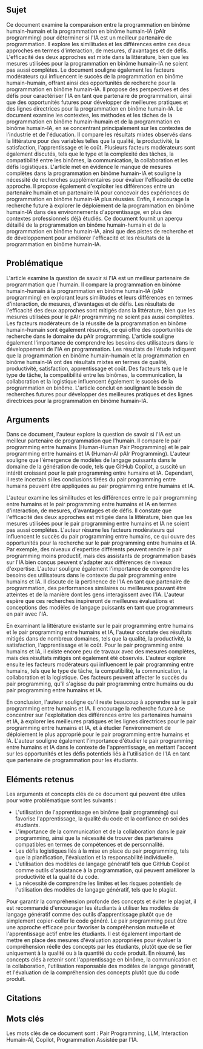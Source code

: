 ## Sujet
Ce document examine la comparaison entre la programmation en binôme humain-humain et la programmation en binôme humain-IA (pAIr programming) pour déterminer si l'IA est un meilleur partenaire de programmation. Il explore les similitudes et les différences entre ces deux approches en termes d'interaction, de mesures, d'avantages et de défis. L'efficacité des deux approches est mixte dans la littérature, bien que les mesures utilisées pour la programmation en binôme humain-IA ne soient pas aussi complètes. Le document souligne également les facteurs modérateurs qui influencent le succès de la programmation en binôme humain-humain, offrant ainsi des opportunités de recherche pour la programmation en binôme humain-IA. Il propose des perspectives et des défis pour caractériser l'IA en tant que partenaire de programmation, ainsi que des opportunités futures pour développer de meilleures pratiques et des lignes directrices pour la programmation en binôme humain-IA. Le document examine les contextes, les méthodes et les tâches de la programmation en binôme humain-humain et de la programmation en binôme humain-IA, en se concentrant principalement sur les contextes de l'industrie et de l'éducation. Il compare les résultats mixtes observés dans la littérature pour des variables telles que la qualité, la productivité, la satisfaction, l'apprentissage et le coût. Plusieurs facteurs modérateurs sont également discutés, tels que le type et la complexité des tâches, la compatibilité entre les binômes, la communication, la collaboration et les défis logistiques. L'article met en évidence le manque de mesures complètes dans la programmation en binôme humain-IA et souligne la nécessité de recherches supplémentaires pour évaluer l'efficacité de cette approche. Il propose également d'exploiter les différences entre un partenaire humain et un partenaire IA pour concevoir des expériences de programmation en binôme humain-IA plus réussies. Enfin, il encourage la recherche future à explorer le déploiement de la programmation en binôme humain-IA dans des environnements d'apprentissage, en plus des contextes professionnels déjà étudiés. Ce document fournit un aperçu détaillé de la programmation en binôme humain-humain et de la programmation en binôme humain-IA, ainsi que des pistes de recherche et de développement pour améliorer l'efficacité et les résultats de la programmation en binôme humain-IA.
## Problématique
L'article examine la question de savoir si l'IA est un meilleur partenaire de programmation que l'humain. Il compare la programmation en binôme humain-humain à la programmation en binôme humain-IA (pAIr programming) en explorant leurs similitudes et leurs différences en termes d'interaction, de mesures, d'avantages et de défis. Les résultats de l'efficacité des deux approches sont mitigés dans la littérature, bien que les mesures utilisées pour le pAIr programming ne soient pas aussi complètes. Les facteurs modérateurs de la réussite de la programmation en binôme humain-humain sont également résumés, ce qui offre des opportunités de recherche dans le domaine du pAIr programming. L'article souligne également l'importance de comprendre les besoins des utilisateurs dans le développement de l'IA en programmation. Les résultats de l'étude indiquent que la programmation en binôme humain-humain et la programmation en binôme humain-IA ont des résultats mixtes en termes de qualité, productivité, satisfaction, apprentissage et coût. Des facteurs tels que le type de tâche, la compatibilité entre les binômes, la communication, la collaboration et la logistique influencent également le succès de la programmation en binôme. L'article conclut en soulignant le besoin de recherches futures pour développer des meilleures pratiques et des lignes directrices pour la programmation en binôme humain-IA.
## Arguments
Dans ce document, l'auteur explore la question de savoir si l'IA est un meilleur partenaire de programmation que l'humain. Il compare le pair programming entre humains (Human-Human Pair Programming) et le pair programming entre humains et IA (Human-AI pAIr Programming). L'auteur souligne que l'émergence de modèles de langage puissants dans le domaine de la génération de code, tels que GitHub Copilot, a suscité un intérêt croissant pour le pair programming entre humains et IA. Cependant, il reste incertain si les conclusions tirées du pair programming entre humains peuvent être appliquées au pair programming entre humains et IA. 

L'auteur examine les similitudes et les différences entre le pair programming entre humains et le pair programming entre humains et IA en termes d'interaction, de mesures, d'avantages et de défis. Il constate que l'efficacité des deux approches est mitigée dans la littérature, bien que les mesures utilisées pour le pair programming entre humains et IA ne soient pas aussi complètes. L'auteur résume les facteurs modérateurs qui influencent le succès du pair programming entre humains, ce qui ouvre des opportunités pour la recherche sur le pair programming entre humains et IA. Par exemple, des niveaux d'expertise différents peuvent rendre le pair programming moins productif, mais des assistants de programmation basés sur l'IA bien conçus peuvent s'adapter aux différences de niveaux d'expertise. L'auteur souligne également l'importance de comprendre les besoins des utilisateurs dans le contexte du pair programming entre humains et IA. Il discute de la pertinence de l'IA en tant que partenaire de programmation, des performances similaires ou meilleures pouvant être atteintes et de la manière dont les gens interagissent avec l'IA. L'auteur espère que ces recherches inspireront de meilleures évaluations et conceptions des modèles de langage puissants en tant que programmeurs en pair avec l'IA. 

En examinant la littérature existante sur le pair programming entre humains et le pair programming entre humains et IA, l'auteur constate des résultats mitigés dans de nombreux domaines, tels que la qualité, la productivité, la satisfaction, l'apprentissage et le coût. Pour le pair programming entre humains et IA, il existe encore peu de travaux avec des mesures complètes, mais des résultats mitigés ont également été observés. L'auteur explore ensuite les facteurs modérateurs qui influencent le pair programming entre humains, tels que le type de tâche, la compatibilité, la communication, la collaboration et la logistique. Ces facteurs peuvent affecter le succès du pair programming, qu'il s'agisse du pair programming entre humains ou du pair programming entre humains et IA. 

En conclusion, l'auteur souligne qu'il reste beaucoup à apprendre sur le pair programming entre humains et IA. Il encourage la recherche future à se concentrer sur l'exploitation des différences entre les partenaires humains et IA, à explorer les meilleures pratiques et les lignes directrices pour le pair programming entre humains et IA, et à étudier l'environnement de déploiement le plus approprié pour le pair programming entre humains et IA. L'auteur souligne également l'importance d'étudier le pair programming entre humains et IA dans le contexte de l'apprentissage, en mettant l'accent sur les opportunités et les défis potentiels liés à l'utilisation de l'IA en tant que partenaire de programmation pour les étudiants.

## Eléments retenus 
Les arguments et concepts clés de ce document qui peuvent être utiles pour votre problématique sont les suivants : 
- L'utilisation de l'apprentissage en binôme (pair programming) qui favorise l'apprentissage, la qualité du code et la confiance en soi des étudiants. 
- L'importance de la communication et de la collaboration dans le pair programming, ainsi que la nécessité de trouver des partenaires compatibles en termes de compétences et de personnalité. 
- Les défis logistiques liés à la mise en place du pair programming, tels que la planification, l'évaluation et la responsabilité individuelle. 
- L'utilisation des modèles de langage génératif tels que GitHub Copilot comme outils d'assistance à la programmation, qui peuvent améliorer la productivité et la qualité du code.
- La nécessité de comprendre les limites et les risques potentiels de l'utilisation des modèles de langage génératif, tels que le plagiat.

Pour garantir la compréhension profonde des concepts et éviter le plagiat, il est recommandé d'encourager les étudiants à utiliser les modèles de langage génératif comme des outils d'apprentissage plutôt que de simplement copier-coller le code généré. Le pair programming peut être une approche efficace pour favoriser la compréhension mutuelle et l'apprentissage actif entre les étudiants. Il est également important de mettre en place des mesures d'évaluation appropriées pour évaluer la compréhension réelle des concepts par les étudiants, plutôt que de se fier uniquement à la qualité ou à la quantité du code produit. En résumé, les concepts clés à retenir sont l'apprentissage en binôme, la communication et la collaboration, l'utilisation responsable des modèles de langage génératif, et l'évaluation de la compréhension des concepts plutôt que du code produit.
## Citations

## Mots clés
Les mots clés de ce document sont : Pair Programming, LLM, Interaction Humain-AI, Copilot, Programmation Assistée par l'IA.